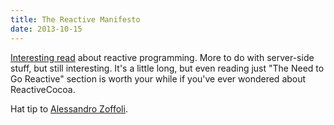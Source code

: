 ```yaml
---
title: The Reactive Manifesto
date: 2013-10-15
---
```



[Interesting read](http://www.reactivemanifesto.org) about reactive programming. More to do with server-side stuff, but still interesting. It's a little long, but even reading just "The Need to Go Reactive" section is worth your while if you've ever wondered about ReactiveCocoa.

Hat tip to [Alessandro Zoffoli](http://twitter.com/AL333Z).


  